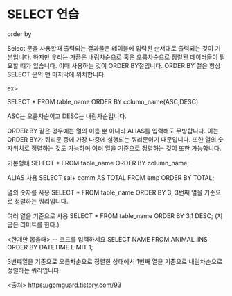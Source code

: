 
# SELECT 연습



order by

Select 문을 사용할때 출력되는 결과물은 테이블에 입력된 순서대로 출력되는 것이 기본입니다. 하지만 우리는 가끔은 내림차순으로 혹은 오름차순으로 정렬된 데이터들이 필요할 떄가 있습니다. 이때 사용하는 것이 ORDER BY절입니다.
ORDER BY 절은 항상 SELECT 문의 맨 마지막에 위치합니다.

ex>

SELECT *
FROM table_name
ORDER BY column_name(ASC,DESC)

ASC는 오름차순이고 DESC는 내림차순입니다.

ORDER BY 같은 경우에는 열의 이름 뿐 아니라 ALIAS를 입력해도 무방합니다. 이는 ORDER BY가 퀴리문 중에 가장 나중에 실행되는 쿼리문이기 때문입니다. 또한 열의 숫자위치로 정렬하는 것도 가능하며 여러 열을 기준으로 정렬하는 것이 또한 가능합니다.

기본형태
SELECT * FROM table_name ORDER BY column_name;

ALIAS 사용
SELECT sal+ comm AS TOTAL FROM emp ORDER BY TOTAL;

열의 숫자를 사용
SELECT * FROM table_name ORDER BY 3;
3번째 열을 기준으로 정렬하는 쿼리입니다.

여러 열을 기준으로 사용
SELECT *
FROM table_name
ORDER BY 3,1 DESC;  (지금은 리미트를 한다.)

<한개만 뽑을때>
-- 코드를 입력하세요
SELECT NAME 
FROM ANIMAL_INS
ORDER BY DATETIME
LIMIT 1;


3번쨰열을 기준으로 오름차순으로 정렬한 상태에서 1번째 열을 기준으로 내림차순으로 정렬하는 쿼리입니다.




<출처> https://gomguard.tistory.com/93

